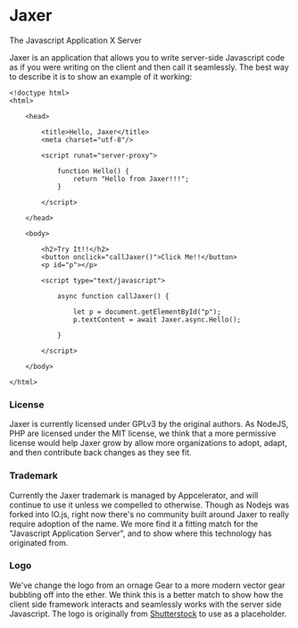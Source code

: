 # Jaxer
The Javascript Application X Server

Jaxer is an application that allows you to write server-side Javascript code as if you were writing on the client and then call it seamlessly.
The best way to describe it is to show an example of it working:

```
<!doctype html>
<html>

	<head>
		
		<title>Hello, Jaxer</title>
		<meta charset="utf-8"/>
			
		<script runat="server-proxy">
			
			function Hello() {
				return "Hello from Jaxer!!!";
			}

		</script>

	</head>

	<body>
		
		<h2>Try It!!</h2>
		<button onclick="callJaxer()">Click Me!!</button>
		<p id="p"></p>
		
		<script type="text/javascript">

			async function callJaxer() {
				
				let p = document.getElementById("p");
				p.textContent = await Jaxer.async.Hello();

			}

		</script>

	</body>

</html>
```


### License

Jaxer is currently licensed under GPLv3 by the original authors. As NodeJS, PHP are licensed under the MIT license,
we think that a more permissive license would help Jaxer grow by allow more organizations to adopt, adapt, and then
contribute back changes as they see fit.

### Trademark

Currently the Jaxer trademark is managed by Appcelerator, and will continue to use it unless we compelled to otherwise.
Though as Nodejs was forked into IO.js, right now there's no community built around Jaxer to really require adoption
of the name. We more find it a fitting match for the "Javascript Application Server", and to show where this technology
has originated from. 

### Logo

We've change the logo from an ornage Gear to a more modern vector gear bubbling off into the ether. We think this is
a better match to show how the client side framework interacts and seamlessly works with the server side Javascript.
The logo is originally from 
[Shutterstock](https://www.shutterstock.com/image-vector/gear-pixel-logo-template-design-vector-356978525)
to use as a placeholder.

